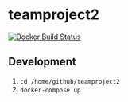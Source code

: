 # teamproject2

[![Docker Build Status](https://img.shields.io/docker/build/jrottenberg/ffmpeg.svg)](ergofriend/teamproject2)

## Development

1. `cd /home/github/teamproject2`
1. `docker-compose up`

